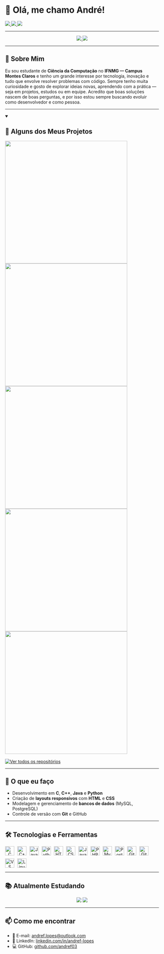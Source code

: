 <h1>👋 Olá, me chamo André!</h1>

<a href="https://www.linkedin.com/in/andref-lopes/" target="_blank">
  <img src="https://img.shields.io/badge/-André%20Felipe-blue?style=flat&logo=Linkedin&logoColor=white" />
</a>
<a href="https://github.com/andref03" target="_blank">
  <img src="https://img.shields.io/github/followers/andref03?label=Seguidores&style=social" />
</a>
<a href="https://github.com/andref03?tab=stars" target="_blank">
  <img src="https://img.shields.io/github/stars/andref03?style=social" />
</a>

<hr />

<div align="center">
  <a href="https://github.com/andref03" target="_blank">
    <img src="https://github-readme-stats.vercel.app/api?username=andref03&show_icons=true&theme=tokyonight&cache_seconds=300" />
  </a>
  <a href="https://github.com/andref03" target="_blank">
    <img src="https://github-readme-stats.vercel.app/api/top-langs/?username=andref03&layout=compact&theme=tokyonight&cache_seconds=300&langs_count=10" />
  </a>
</div>


---

## 🚀 Sobre Mim

Eu sou estudante de **Ciência da Computação** no **IFNMG — Campus Montes Claros** e tenho um grande interesse por tecnologia, inovação e tudo que envolve resolver problemas com código. Sempre tenho muita curiosidade e gosto de explorar ideias novas, aprendendo com a prática — seja em projetos, estudos ou em equipe. Acredito que boas soluções nascem de boas perguntas, e por isso estou sempre buscando evoluir como desenvolvedor e como pessoa.

---

<details open>
  <summary><h2>📘 Alguns dos Meus Projetos</h2></summary>

  <div align="left">

  <a href="https://github.com/andref03/SAGE-Project" target="_blank">
    <img src="https://github-readme-stats.vercel.app/api/pin/?username=andref03&repo=SAGE-Project&theme=tokyonight&hide_border=true" width="400" />
  </a>
  <a href="https://github.com/andref03/Previsao-de-fraudes-financeiras-com-uso-do-algoritmo-PCA" target="_blank">
    <img src="https://github-readme-stats.vercel.app/api/pin/?username=andref03&repo=Previsao-de-fraudes-financeiras-com-uso-do-algoritmo-PCA&theme=tokyonight&hide_border=true" width="400" />
  </a>
  <a href="https://github.com/andref03/Rankeamento-feito-por-PCA-Principal-Component-Analysis" target="_blank">
    <img src="https://github-readme-stats.vercel.app/api/pin/?username=andref03&repo=Rankeamento-feito-por-PCA-Principal-Component-Analysis&theme=tokyonight&hide_border=true" width="400" />
  </a>
  <a href="https://github.com/andref03/Previsao-de-Diabetes" target="_blank">
    <img src="https://github-readme-stats.vercel.app/api/pin/?username=andref03&repo=Previsao-de-Diabetes&theme=tokyonight&hide_border=true" width="400" />
  </a>
  <a href="https://github.com/andref03/Previsao-de-Churn" target="_blank">
    <img src="https://github-readme-stats.vercel.app/api/pin/?username=andref03&repo=Previsao-de-Churn&theme=tokyonight&hide_border=true" width="400" />
  </a>
  </div>

  <div align="left" style="margin-top: 16px;">
    <a href="https://github.com/andref03?tab=repositories" target="_blank">
      <img alt="Ver todos os repositórios" src="https://img.shields.io/badge/→ Ver%20todos%20os%20repositórios-blue?style=for-the-badge&logo=github" />
    </a>
  </div>
</details>

---

## 💼 O que eu faço

- Desenvolvimento em **C**, **C++**, **Java** e **Python**
- Criação de **layouts responsivos** com **HTML** e **CSS**
- Modelagem e gerenciamento de **bancos de dados** (MySQL, PostgreSQL)
- Controle de versão com **Git** e GitHub

---

## 🛠️ Tecnologias e Ferramentas

<div align="center" style="display: flex; flex-wrap: wrap; gap: 10px;">
  <img height="30" src="https://cdn.jsdelivr.net/gh/devicons/devicon/icons/c/c-original.svg" alt="C"/>
  <img height="30" src="https://cdn.jsdelivr.net/gh/devicons/devicon/icons/cplusplus/cplusplus-original.svg" alt="C++"/>
  <img height="30" src="https://cdn.jsdelivr.net/gh/devicons/devicon/icons/java/java-original.svg" alt="Java"/>
  <img height="30" src="https://cdn.jsdelivr.net/gh/devicons/devicon/icons/python/python-original.svg" alt="Python"/>
  <img height="30" src="https://cdn.jsdelivr.net/gh/devicons/devicon/icons/html5/html5-original.svg" alt="HTML5"/>
  <img height="30" src="https://cdn.jsdelivr.net/gh/devicons/devicon/icons/css3/css3-original.svg" alt="CSS3"/>
  <img height="30" src="https://cdn.jsdelivr.net/gh/devicons/devicon/icons/javascript/javascript-original.svg" alt="JavaScript"/>
  <img height="30" src="https://cdn.jsdelivr.net/gh/devicons/devicon/icons/php/php-original.svg" alt="PHP"/>
  <img height="30" src="https://cdn.jsdelivr.net/gh/devicons/devicon/icons/mysql/mysql-original.svg" alt="MySQL"/>
  <img height="30" src="https://cdn.jsdelivr.net/gh/devicons/devicon/icons/postgresql/postgresql-original.svg" alt="PostgreSQL"/>
  <img height="30" src="https://cdn.jsdelivr.net/gh/devicons/devicon/icons/git/git-original.svg" alt="Git"/>
  <img height="30" src="https://cdn.jsdelivr.net/gh/devicons/devicon/icons/github/github-original.svg" alt="GitHub"/>
  <img height="30" src="https://cdn.jsdelivr.net/gh/devicons/devicon/icons/vscode/vscode-original.svg" alt="VS Code"/>
  <img height="30" src="https://cdn.jsdelivr.net/gh/devicons/devicon/icons/linux/linux-original.svg" alt="Linux"/>
</div>

---

## 📚 Atualmente Estudando

<p align="center">
  <img src="https://img.shields.io/badge/Aprendendo-Laravel-%23777BB4?style=for-the-badge&logo=laravel&logoColor=white" />
  <img src="https://img.shields.io/badge/Aprendendo-Assembly-black?style=for-the-badge&logo=assembly&logoColor=white" />
</p>

---

## 📫 Como me encontrar

- 📩 E-mail: [andref.lopes@outlook.com](mailto:andref.lopes@outlook.com)
- 💼 LinkedIn: [linkedin.com/in/andref-lopes](https://www.linkedin.com/in/andref-lopes/)
- 💻 GitHub: [github.com/andref03](https://github.com/andref03)
